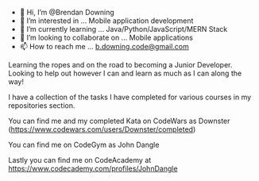 - 👋 Hi, I’m @Brendan Downing
- 👀 I’m interested in ... Mobile application development
- 🌱 I’m currently learning ... Java/Python/JavaScript/MERN Stack
- 💞️ I’m looking to collaborate on ... Mobile applications
- 📫 How to reach me ... b.downing.code@gmail.com

Learning the ropes and on the road to becoming a Junior Developer. Looking to help out however I can and learn as much as I can along the way!

I have a collection of the tasks I have completed for various courses in my repositories section.

You can find me and my completed Kata on CodeWars as Downster (https://www.codewars.com/users/Downster/completed)

You can find me on CodeGym as John Dangle

Lastly you can find me on CodeAcademy at https://www.codecademy.com/profiles/JohnDangle

